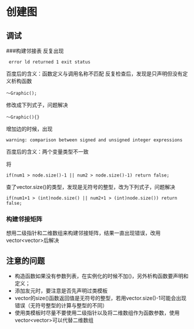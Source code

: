 # 创建图

## 调试

###构建邻接表
反复出现
```
 error ld returned 1 exit status
```
百度后的含义：函数定义与调用名称不匹配
反复检查后，发现是只声明但没有定义析构函数
```
～Graphic();
```
修改成下列式子，问题解决
```
～Graphic(){}
```

增加边的时候，出现
```
warning: comparison between signed and unsigned integer expressions
```
百度后的含义：两个变量类型不一致

将
```
if(num1 > node.size()-1 || num2 > node.size()-1) return false;
```
查了vector.size()的类型，发现是无符号的整型，改为下列式子，问题解决
```
if(num1+1 > (int)node.size() || num2+1 > (int)node.size()) return false;
```

### 构建邻接矩阵

想用二级指针和二维数组来构建邻接矩阵，结果一直出现错误，改用vector<vector<int>>后解决

## 注意的问题
* 构造函数如果没有参数列表，在实例化的时候不加()，另外析构函数要声明和定义；
* 添加友元时，要注意是否先声明过类模板
* vector的size()函数返回值是无符号的整型，若用vector.size()-1可能会出现错误（无符号整型的计算与整型的不同）
* 使用类模板时尽量不要使用二级指针以及将二维数组作为函数参数，使用vector<vector<int>>可以代替二维数组